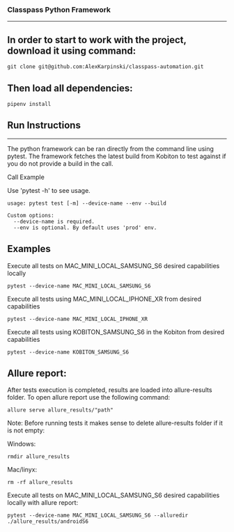 ### Classpass Python Framework 
-----
## In order to start to work with the project, download it using command:
```
git clone git@github.com:AlexKarpinski/classpass-automation.git
```

## Then load all dependencies:
```
pipenv install
```

## Run Instructions 
----- 
The python framework can be ran directly from the command line using pytest. The framework fetches the latest build from Kobiton to test against if you do not provide a build in the call. 

Call Example 

Use 'pytest -h' to see usage. 
```
usage: pytest test [-m] --device-name --env --build 

Custom options:
  --device-name is required. 
  --env is optional. By default uses 'prod' env.  
```
## Examples 

Execute all tests on MAC_MINI_LOCAL_SAMSUNG_S6 desired capabilities locally
```
pytest --device-name MAC_MINI_LOCAL_SAMSUNG_S6
```
Execute all tests using MAC_MINI_LOCAL_IPHONE_XR from desired capabilities
```
pytest --device-name MAC_MINI_LOCAL_IPHONE_XR
```
Execute all tests using KOBITON_SAMSUNG_S6 in the Kobiton from desired capabilities
```
pytest --device-name KOBITON_SAMSUNG_S6
```
## Allure report:
After tests execution is completed, results are loaded into allure-results folder.
To open allure report use the following command:
```
allure serve allure_results/"path"
```
Note: Before running tests it makes sense to delete allure-results folder if it is not empty:

Windows:
```
rmdir allure_results
```
Mac/linyx:
```
rm -rf allure_results
```
Execute all tests on MAC_MINI_LOCAL_SAMSUNG_S6 desired capabilities locally with allure report:
```
pytest --device-name MAC_MINI_LOCAL_SAMSUNG_S6 --alluredir ./allure_results/androidS6
```
